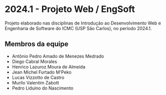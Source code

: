 # 2024.1 - Projeto Web / EngSoft

Projeto elaborado nas disciplinas de Introdução ao Desenvolvimento Web e Engenharia de Software do ICMC (USP São Carlos), no período 2024.1.

## Membros da equipe
- Antônio Pedro Amado de Menezes Medrado
- Diego Cabral Morales
- Henrico Lazuroz Moura de Almeida
- Jean Michel Furtado M'Peko
- Lucas Vizzotto de Castro
- Murilo Valentim Zabott
- Pedro Liduino do Nascimento

